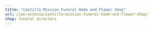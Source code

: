 ```yaml
---
title: "Castillo Mission Funeral Home and Flower Shop"
url: /san-antonio/castillo-mission-funeral-home-and-flower-shop/
shop: funeral directors
---
```

